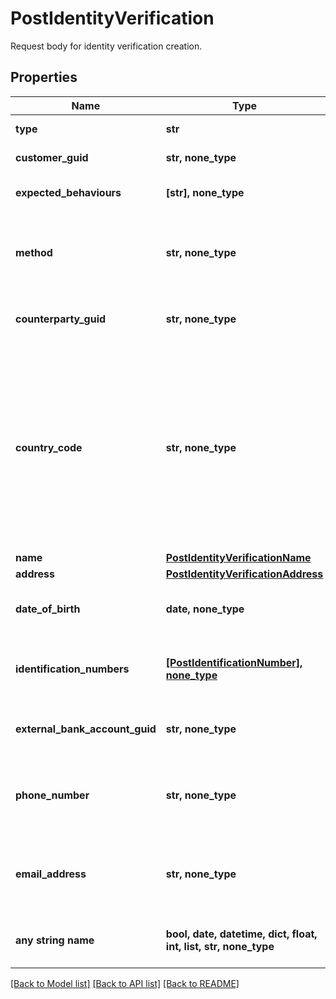 # PostIdentityVerification

Request body for identity verification creation.

## Properties
Name | Type | Description | Notes
------------ | ------------- | ------------- | -------------
**type** | **str** | The type of identity verification. | 
**customer_guid** | **str, none_type** | The customer&#39;s identifier. | [optional] 
**expected_behaviours** | **[str], none_type** | The optional expected behaviour to simulate. | [optional] 
**method** | **str, none_type** | The identity verification method. Required when type is counterparty, type is kyc, or type is bank_account. | [optional] 
**counterparty_guid** | **str, none_type** | The counterparty&#39;s identifier. Required when type is counterparty. | [optional] 
**country_code** | **str, none_type** | The ISO 3166 country 2-Alpha country the customer is being verified in. If not present, will default to the Bank&#39;s configured country code. Optional when type is kyc and method is id_and_selfie, type is kyc and method is tax_id_and_selfie, or type is kyc and method is business_registration. | [optional] 
**name** | [**PostIdentityVerificationName**](PostIdentityVerificationName.md) |  | [optional] 
**address** | [**PostIdentityVerificationAddress**](PostIdentityVerificationAddress.md) |  | [optional] 
**date_of_birth** | **date, none_type** | The customer&#39;s date of birth. Required when type is kyc and method is attested. | [optional] 
**identification_numbers** | [**[PostIdentificationNumber], none_type**](PostIdentificationNumber.md) | The customer&#39;s identification numbers. Required when type is kyc and method is attested. | [optional] 
**external_bank_account_guid** | **str, none_type** | The external bank account&#39;s identifier. Required when type is bank_account. | [optional] 
**phone_number** | **str, none_type** | The customer&#39;s phone number. Optional when type is bank_account and method is attested_ownership. | [optional] 
**email_address** | **str, none_type** | The customer&#39;s email address. Optional when type is bank_account and method is attested_ownership. | [optional] 
**any string name** | **bool, date, datetime, dict, float, int, list, str, none_type** | any string name can be used but the value must be the correct type | [optional]

[[Back to Model list]](../README.md#documentation-for-models) [[Back to API list]](../README.md#documentation-for-api-endpoints) [[Back to README]](../README.md)


